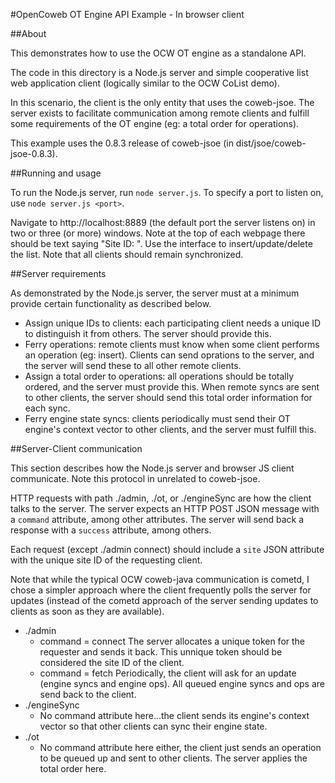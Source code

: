 
#OpenCoweb OT Engine API Example - In browser client

##About

This demonstrates how to use the OCW OT engine as a standalone API.

The code in this directory is a Node.js server and simple cooperative list web
application client (logically similar to the OCW CoList demo).

In this scenario, the client is the only entity that uses the coweb-jsoe. The
server exists to facilitate communication among remote clients and fulfill some
requirements of the OT engine (eg: a total order for operations).

This example uses the 0.8.3 release of coweb-jsoe (in
dist/jsoe/coweb-jsoe-0.8.3).

##Running and usage

To run the Node.js server, run `node server.js`. To specify a port to listen on,
use `node server.js <port>`.

Navigate to http://localhost:8889 (the default port the server listens on) in
two or three (or more) windows. Note at the top of each webpage there should be
text saying "Site ID: <number>". Use the interface to insert/update/delete the
list. Note that all clients should remain synchronized.

##Server requirements

As demonstrated by the Node.js server, the server must at a minimum provide
certain functionality as described below.

 * Assign unique IDs to clients: each participating client needs a unique ID
   to distinguish it from others. The server should provide this.
 * Ferry operations: remote clients must know when some client performs an
   operation (eg: insert). Clients can send oprations to the server, and the
   server will send these to all other remote clients.
 * Assign a total order to operations: all operations should be totally ordered,
   and the server must provide this. When remote syncs are sent to other
   clients, the server should send this total order information for each sync.
 * Ferry engine state syncs: clients periodically must send their OT engine's
   context vector to other clients, and the server must fulfill this.

##Server-Client communication

This section describes how the Node.js server and browser JS client communicate.
Note this protocol in unrelated to coweb-jsoe.

HTTP requests with path ./admin, ./ot, or ./engineSync are how the client talks
to the server. The server expects an HTTP POST JSON message with a `command`
attribute, among other attributes. The server will send back a response with a
`success` attribute, among others.

Each request (except ./admin connect) should include a `site` JSON attribute
with the unique site ID of the requesting client.

Note that while the typical OCW coweb-java communication is cometd, I chose a
simpler approach where the client frequently polls the server for updates
(instead of the cometd approach of the server sending updates to clients as
soon as they are available).

 * ./admin
   * command = connect
     The server allocates a unique token for the requester and sends it back.
     This unnique token should be considered the site ID of the client.
   * command = fetch
     Periodically, the client will ask for an update (engine syncs and engine
     ops). All queued engine syncs and ops are send back to the client.
 * ./engineSync
   * No command attribute here...the client sends its engine's context vector so
     that other clients can sync their engine state.
 * ./ot
   * No command attribute here either, the client just sends an operation to be
     queued up and sent to other clients. The server applies the total order
     here.

